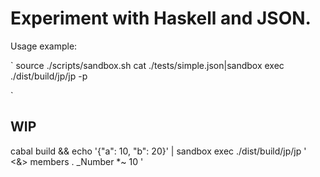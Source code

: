 # Experiment with Haskell and JSON.

Usage example:

`
source ./scripts/sandbox.sh
cat ./tests/simple.json|sandbox exec ./dist/build/jp/jp -p 

`
## WIP

cabal build && echo '{"a": 10, "b": 20}' | sandbox exec ./dist/build/jp/jp ' <&> members . _Number *~ 10  '
